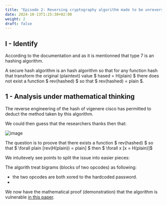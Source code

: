 ```yaml
---
title: "Episode 2: Reversing cryptography algorithm made to be unreversables (checksum). Method by mathematical proof: disproof"
date: 2024-10-13T1:25:30+02:00
weight: 2
draft: false
---
```


## I - Identify

According to the documentation and as it is mentionned that type 7 is an hashing algorithm.

A secure hash algorithm is an hash algorithm so that for any function hash that transform the original (plaintext) value $ hased = H(plain) $ there does not exist a function $ rev(hashed) $ so that $ rev(hashed) = plain $. 

## 1 - Analysis under mathematical thinking


The reverse engineering of the hash of vigenere cisco has permitted to deduct the method taken by this algorithm.

We could then guess that the researchers thanks then that:

![image](/gogo-s-blog-cpe/from-0-to-crypto-by-projects/episode-2-proof-demonstration/theory-behind-type7-hash.png)

The question is to proove that there exists a function $ rev(hashed) $ so that $ \forall plain [rev(H(plain)) = plain] $ then $ \forall x [x = H(plain)]$


We intuitevely see points to split the issue into easier pieces:

The algorith treat bigrams (blocks of two opcodes) as following:
- the two opcodes are both xored to the hardcoded password.
- 






We now have the mathematical proof (demonstration) that the algorithm is vulnerable [in this paper]( /gogo-s-blog-cpe/from-0-to-crypto-by-projects/episode-2-proof-demonstration/latex-reverse-type7.pdf ).